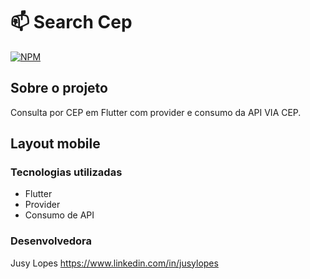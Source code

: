 # 📫 Search Cep

[![NPM](https://img.shields.io/npm/l/react)](https://github.com/jusylopes/flutter-search-cep/blob/main/LICENSE) 

## Sobre o projeto

Consulta por CEP em Flutter com provider e consumo da API VIA CEP.

## Layout mobile


### Tecnologias utilizadas

* Flutter
* Provider
* Consumo de API


### Desenvolvedora

Jusy Lopes
https://www.linkedin.com/in/jusylopes
